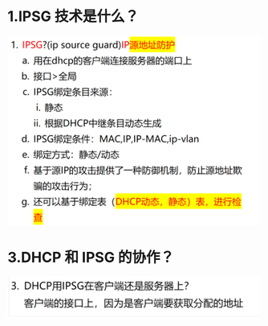 # 1.IPSG 技术是什么？

![alt text](images/面试题---IPSG技术/image-4.png)

# 3.DHCP 和 IPSG 的协作？

![alt text](images/面试题---IPSG技术/image-1.png)

